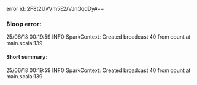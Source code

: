error id: 2F8t2UVVm5E2/VJnGqdDyA==
### Bloop error:

25/06/18 00:19:59 INFO SparkContext: Created broadcast 40 from count at main.scala:139
#### Short summary: 

25/06/18 00:19:59 INFO SparkContext: Created broadcast 40 from count at main.scala:139